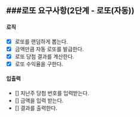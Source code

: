 ###로또 요구사항(2단계 - 로또(자동))
------

#### 로직
* [x] 로또를 랜덤하게 뽑는다.
* [x] 금액만큼 자동 로또를 발급한다.
* [x] 로또 당첨 결과를 계산한다.
* [x] 로또 수익율을 구한다.
#### 입출력
* [] 지난주 당첨 번호를 입력받는다. 
* [] 금액을 입력 받는다.
* [] 결과를 출력한다.
